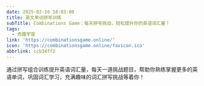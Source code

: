 ```yaml
---
date: 2025-02-16 18:03:08
title: 英文单词拼写训练
subTitle: Combinations Game：每天拼写挑战，轻松提升你的英语词汇量！
tags:
  - 奇趣宇宙
link: 'https://combinationsgame.online/'
icon: 'https://combinationsgame.online/favicon.ico'
abbrlink: ccb34ff2
---
```


通过拼写组合训练提升英语词汇量，每天一道挑战题目，帮助你熟练掌握更多的英语单词，巩固词汇学习，充满趣味的词汇拼写挑战等着你！